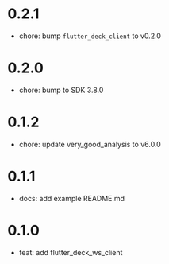 # 0.2.1

- chore: bump `flutter_deck_client` to v0.2.0

# 0.2.0

- chore: bump to SDK 3.8.0

# 0.1.2

- chore: update very_good_analysis to v6.0.0

# 0.1.1

- docs: add example README.md

# 0.1.0

- feat: add flutter_deck_ws_client
